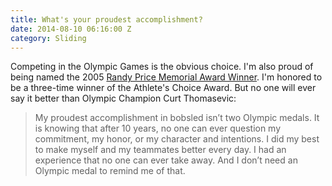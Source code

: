 ```yaml
---
title: What's your proudest accomplishment?
date: 2014-08-10 06:16:00 Z
category: Sliding
---
```


Competing in the Olympic Games is the obvious choice. I'm also proud of being named the 2005 [Randy Price Memorial Award Winner](http://www.rpmfund.org). I'm honored to be a three-time winner of the Athlete's Choice Award. But no one will ever say it better than Olympic Champion Curt Thomasevic:

> My proudest accomplishment in bobsled isn’t two Olympic medals. It is knowing that after 10 years, no one can ever question my commitment, my honor, or my character and intentions. I did my best to make myself and my teammates better every day. I had an experience that no one can ever take away. And I don’t need an Olympic medal to remind me of that.
